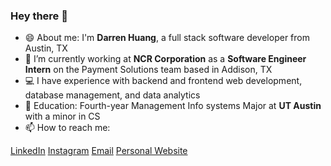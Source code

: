 ### Hey there 👋

<!--
**dhuang97/dhuang97** is a ✨ _special_ ✨ repository because its `README.md` (this file) appears on your GitHub profile.

Here are some ideas to get you started: -->

- 😄 About me: I'm **Darren Huang**, a full stack software developer from Austin, TX
- 🔭 I’m currently working at **NCR Corporation** as a **Software Engineer Intern** on the Payment Solutions team based in Addison, TX
- 💻 I have experience with backend and frontend web development, database management, and data analytics
- 🏫 Education: Fourth-year Management Info systems Major at **UT Austin** with a minor in CS
- 📫 How to reach me: 

[LinkedIn](https://www.linkedin.com/in/darrenhhuang/)
[Instagram](https://www.instagram.com/_darrenhuang_/)
[Email](mailto:darren.huang.h@gmail.com)
[Personal Website](https://darrenhuang.azurewebsites.net/)


